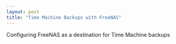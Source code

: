 ```yaml
---
layout: post
title: "Time Machine Backups with FreeNAS"
---
```


Configuring FreeNAS as a destination for Time Machine backups